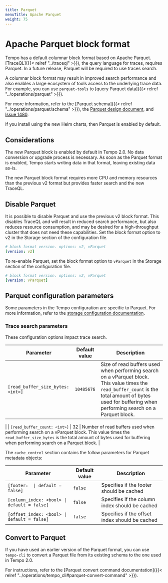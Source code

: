 ```yaml
---
title: Parquet
menuTitle: Apache Parquet
weight: 75
---
```


# Apache Parquet block format


Tempo has a default columnar block format based on Apache Parquet. [TraceQL]({{< relref "../traceql" >}}), the query language for traces, requires Parquet. In a future release, Parquet will be required to use traces search.

A columnar block format may result in improved search performance and also enables a large ecosystem of tools access to the underlying trace data. For example, you can use `parquet-tools` to [query Parquet data]({{< relref "../operations/parquet" >}}).

For more information, refer to the [Parquet schema]({{< relref "../operations/parquet/schema" >}}), the [Parquet design document](https://github.com/mdisibio/tempo/blob/design-proposal-parquet/docs/design-proposals/2022-04%20Parquet.md), and [Issue 1480](https://github.com/grafana/tempo/issues/1480).

If you install using the new Helm charts, then Parquet is enabled by default.

## Considerations

The new Parquet block is enabled by default in Tempo 2.0. No data conversion or upgrade process is necessary. As soon as the Parquet format is enabled, Tempo starts writing data in that format, leaving existing data as-is.

The new Parquet block format requires more CPU and memory resources than the previous v2 format but provides faster search and the new TraceQL.

## Disable Parquet

It is possible to disable Parquet and use the previous v2 block format. This disables TraceQL and will result in reduced search performance, but also reduces resource consumption, and may be desired for a high-throughput cluster that does not need these capabilities. Set the block format option to v2 in the Storage section of the configuration file.

```yaml
# block format version. options: v2, vParquet
[version: v2]
```

To re-enable Parquet, set the block format option to `vParquet` in the Storage section of the configuration file.

```yaml
# block format version. options: v2, vParquet
[version: vParquet]
```

## Parquet configuration parameters

Some parameters in the Tempo configuration are specific to Parquet.
For more information, refer to the [storage configuration documentation](https://grafana.com/docs/tempo/latest/configuration/#storage).

### Trace search parameters

These configuration options impact trace search.

| Parameter | Default value | Description |
| --- | --- | --- |
| `[read_buffer_size_bytes: <int>]` | `10485676` | Size of read buffers used when performing search on a vParquet block. This value times the `read_buffer_count`  is the total amount of bytes used for buffering when performing search on a Parquet block.
 |
| `[read_buffer_count: <int>]` | 32 | Number of read buffers used when performing search on a vParquet block. This value times the `read_buffer_size_bytes` is the total amount of bytes used for buffering when performing search on a Parquet block.
 |

The `cache_control` section contains the follow parameters for Parquet metadata objects:

| Parameter | Default value | Description |
| --- | --- | --- |
| <code>[footer: <bool> \| default = false]</code> | `false` | Specifies if the footer should be cached |
| `[column_index: <bool> \| default = false]` | `false` | Specifies if the column index should be cached |
| `[offset_index: <bool> \| default = false]` | `false` | Specifies if the offset index should be cached |

## Convert to Parquet

If you have used an earlier version of the Parquet format, you can use `tempo-cli` to convert a Parquet file from its existing schema to the one used in Tempo 2.0.

For instructions, refer to the [Parquet convert command documentation]({{< relref "../operations/tempo_cli#parquet-convert-command" >}}).